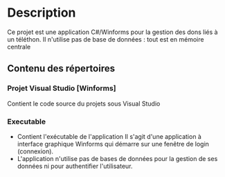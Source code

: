 Description
=========
Ce projet est une application C#/Winforms pour la gestion des dons liés à un téléthon. Il n'utilise pas de base de données : tout est en mémoire centrale


Contenu des répertoires
-----------------------

### Projet Visual Studio [Winforms]

Contient le code source du projets sous Visual Studio


### Executable

- Contient l'exécutable de l'application   Il s'agit d'une application à interface graphique Winforms qui démarre
sur une fenêtre de login (connexion). 
- L'application n'utilise pas de bases de données pour la gestion de ses données ni pour authentifier l'utilisateur.


